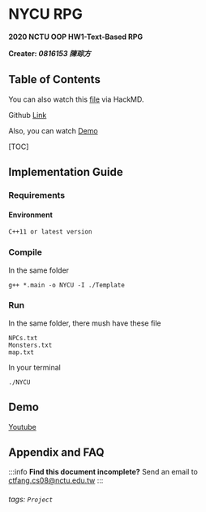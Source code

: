 NYCU RPG
===

**2020 NCTU OOP HW1-Text-Based RPG**

**Creater: *0816153 陳琮方***


## Table of Contents

You can also watch this [file](https://hackmd.io/@CTFang/ByMLBt9cU) via HackMD.

Github [Link](https://github.com/andy89923/NYCU_RPG)

Also, you can watch [Demo](https://www.youtube.com/playlist?list=PLFczgECsVJtklpnCJbqvZXULZu-k76s_O)

[TOC]

## Implementation Guide

### Requirements
#### Environment
```
C++11 or latest version
```

### Compile
In the same folder
```
g++ *.main -o NYCU -I ./Template
```

### Run
In the same folder, there mush have these file
```
NPCs.txt
Monsters.txt
map.txt
```
In your terminal
```
./NYCU
```

## Demo
[Youtube](https://www.youtube.com/playlist?list=PLFczgECsVJtklpnCJbqvZXULZu-k76s_O)

## Appendix and FAQ

:::info
**Find this document incomplete?** 
Send an email to ctfang.cs08@nctu.edu.tw
:::

###### tags: `Project`
